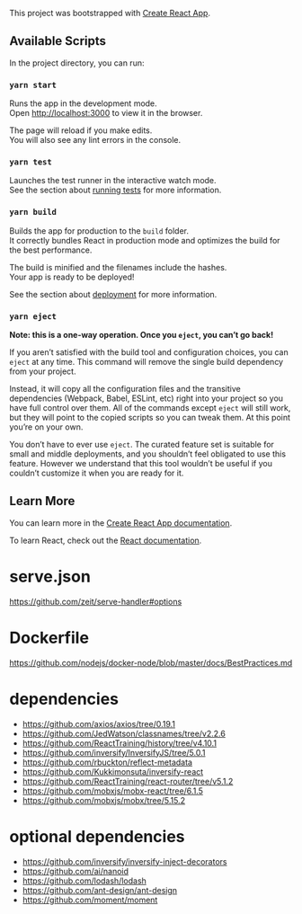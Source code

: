 This project was bootstrapped with [Create React App](https://github.com/facebook/create-react-app).

## Available Scripts

In the project directory, you can run:

### `yarn start`

Runs the app in the development mode.<br />
Open [http://localhost:3000](http://localhost:3000) to view it in the browser.

The page will reload if you make edits.<br />
You will also see any lint errors in the console.

### `yarn test`

Launches the test runner in the interactive watch mode.<br />
See the section about [running tests](https://facebook.github.io/create-react-app/docs/running-tests) for more information.

### `yarn build`

Builds the app for production to the `build` folder.<br />
It correctly bundles React in production mode and optimizes the build for the best performance.

The build is minified and the filenames include the hashes.<br />
Your app is ready to be deployed!

See the section about [deployment](https://facebook.github.io/create-react-app/docs/deployment) for more information.

### `yarn eject`

**Note: this is a one-way operation. Once you `eject`, you can’t go back!**

If you aren’t satisfied with the build tool and configuration choices, you can `eject` at any time. This command will remove the single build dependency from your project.

Instead, it will copy all the configuration files and the transitive dependencies (Webpack, Babel, ESLint, etc) right into your project so you have full control over them. All of the commands except `eject` will still work, but they will point to the copied scripts so you can tweak them. At this point you’re on your own.

You don’t have to ever use `eject`. The curated feature set is suitable for small and middle deployments, and you shouldn’t feel obligated to use this feature. However we understand that this tool wouldn’t be useful if you couldn’t customize it when you are ready for it.

## Learn More

You can learn more in the [Create React App documentation](https://facebook.github.io/create-react-app/docs/getting-started).

To learn React, check out the [React documentation](https://reactjs.org/).

# serve.json

https://github.com/zeit/serve-handler#options

# Dockerfile

https://github.com/nodejs/docker-node/blob/master/docs/BestPractices.md

# dependencies

 * https://github.com/axios/axios/tree/0.19.1
 * https://github.com/JedWatson/classnames/tree/v2.2.6
 * https://github.com/ReactTraining/history/tree/v4.10.1
 * https://github.com/inversify/InversifyJS/tree/5.0.1
 * https://github.com/rbuckton/reflect-metadata
 * https://github.com/Kukkimonsuta/inversify-react
 * https://github.com/ReactTraining/react-router/tree/v5.1.2
 * https://github.com/mobxjs/mobx-react/tree/6.1.5
 * https://github.com/mobxjs/mobx/tree/5.15.2

# optional dependencies

 * https://github.com/inversify/inversify-inject-decorators
 * https://github.com/ai/nanoid
 * https://github.com/lodash/lodash
 * https://github.com/ant-design/ant-design
 * https://github.com/moment/moment
